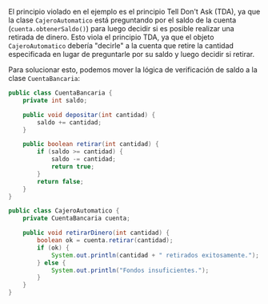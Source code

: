 El principio violado en el ejemplo es el principio Tell Don't Ask (TDA), ya que la clase `CajeroAutomatico` está preguntando por el saldo de la cuenta (`cuenta.obtenerSaldo()`) para luego decidir si es posible realizar una retirada de dinero. Esto viola el principio TDA, ya que el objeto `CajeroAutomatico` debería "decirle" a la cuenta que retire la cantidad especificada en lugar de preguntarle por su saldo y luego decidir si retirar.

Para solucionar esto, podemos mover la lógica de verificación de saldo a la clase `CuentaBancaria`:

```java
public class CuentaBancaria {
    private int saldo;

    public void depositar(int cantidad) {
        saldo += cantidad;
    }

    public boolean retirar(int cantidad) {
        if (saldo >= cantidad) {
            saldo -= cantidad;
            return true;
        }
        return false;
    }
}

public class CajeroAutomatico {
    private CuentaBancaria cuenta;

    public void retirarDinero(int cantidad) {
        boolean ok = cuenta.retirar(cantidad);
        if (ok) {
            System.out.println(cantidad + " retirados exitosamente.");
        } else {
            System.out.println("Fondos insuficientes.");
        }
    }
}
```
